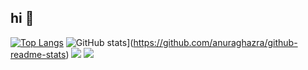 ## hi 👋


[![Top Langs](https://github-readme-stats.vercel.app/api/top-langs/?username=onew0000)](https://github.com/anuraghazra/github-readme-stats)
![GitHub stats](https://github-readme-stats.vercel.app/api?username=onew0000)](https://github.com/anuraghazra/github-readme-stats)
<img src="https://capsule-render.vercel.app/api?type=waving&color=BDBDC8&height=150&section=header" />
<img src="https://capsule-render.vercel.app/api?type=waving&color=BDBDC8&height=150&section=footer" />
